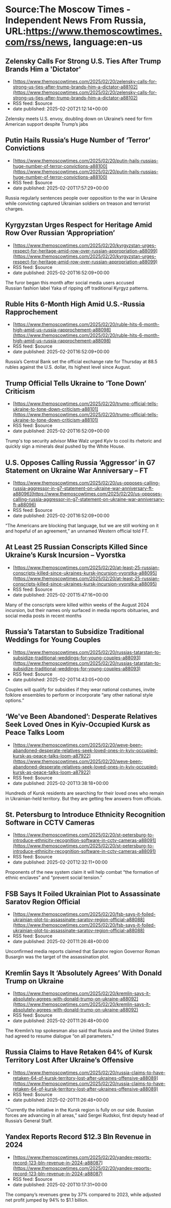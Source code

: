 # Source:The Moscow Times - Independent News From Russia, URL:https://www.themoscowtimes.com/rss/news, language:en-us

## Zelensky Calls For Strong U.S. Ties After Trump Brands Him a 'Dictator'
 - [https://www.themoscowtimes.com/2025/02/20/zelensky-calls-for-strong-us-ties-after-trump-brands-him-a-dictator-a88102](https://www.themoscowtimes.com/2025/02/20/zelensky-calls-for-strong-us-ties-after-trump-brands-him-a-dictator-a88102)
 - RSS feed: $source
 - date published: 2025-02-20T21:12:14+00:00

Zelensky meets U.S. envoy, doubling down on Ukraine’s need for firm American support despite Trump’s jabs

## Putin Hails Russia’s Huge Number of ‘Terror’ Convictions
 - [https://www.themoscowtimes.com/2025/02/20/putin-hails-russias-huge-number-of-terror-convictions-a88100](https://www.themoscowtimes.com/2025/02/20/putin-hails-russias-huge-number-of-terror-convictions-a88100)
 - RSS feed: $source
 - date published: 2025-02-20T17:57:29+00:00

Russia regularly sentences people over opposition to the war in Ukraine while convicting captured Ukrainian soldiers on treason and terrorist charges.

## Kyrgyzstan Urges Respect for Heritage Amid Row Over Russian ‘Appropriation’
 - [https://www.themoscowtimes.com/2025/02/20/kyrgyzstan-urges-respect-for-heritage-amid-row-over-russian-appropriation-a88099](https://www.themoscowtimes.com/2025/02/20/kyrgyzstan-urges-respect-for-heritage-amid-row-over-russian-appropriation-a88099)
 - RSS feed: $source
 - date published: 2025-02-20T16:52:09+00:00

The furor began this month after social media users accused Russian fashion label Yaka of ripping off traditional Kyrgyz patterns.

## Ruble Hits 6-Month High Amid U.S.-Russia Rapprochement
 - [https://www.themoscowtimes.com/2025/02/20/ruble-hits-6-month-high-amid-us-russia-rapprochement-a88098](https://www.themoscowtimes.com/2025/02/20/ruble-hits-6-month-high-amid-us-russia-rapprochement-a88098)
 - RSS feed: $source
 - date published: 2025-02-20T16:52:09+00:00

Russia’s Central Bank set the official exchange rate for Thursday at 88.5 rubles against the U.S. dollar, its highest level since August.

## Trump Official Tells Ukraine to ‘Tone Down’ Criticism
 - [https://www.themoscowtimes.com/2025/02/20/trump-official-tells-ukraine-to-tone-down-criticism-a88101](https://www.themoscowtimes.com/2025/02/20/trump-official-tells-ukraine-to-tone-down-criticism-a88101)
 - RSS feed: $source
 - date published: 2025-02-20T16:52:09+00:00

Trump's top security advisor Mike Walz urged Kyiv to cool its rhetoric and quickly sign a minerals deal pushed by the White House.

## U.S. Opposes Calling Russia ‘Aggressor’ in G7 Statement on Ukraine War Anniversary – FT
 - [https://www.themoscowtimes.com/2025/02/20/us-opposes-calling-russia-aggressor-in-g7-statement-on-ukraine-war-anniversary-ft-a88096](https://www.themoscowtimes.com/2025/02/20/us-opposes-calling-russia-aggressor-in-g7-statement-on-ukraine-war-anniversary-ft-a88096)
 - RSS feed: $source
 - date published: 2025-02-20T16:52:09+00:00

“The Americans are blocking that language, but we are still working on it and hopeful of an agreement,” an unnamed Western official told FT.

## At Least 25 Russian Conscripts Killed Since Ukraine’s Kursk Incursion – Vyorstka
 - [https://www.themoscowtimes.com/2025/02/20/at-least-25-russian-conscripts-killed-since-ukraines-kursk-incursion-vyorstka-a88095](https://www.themoscowtimes.com/2025/02/20/at-least-25-russian-conscripts-killed-since-ukraines-kursk-incursion-vyorstka-a88095)
 - RSS feed: $source
 - date published: 2025-02-20T15:47:16+00:00

Many of the conscripts were killed within weeks of the August 2024 incursion, but their names only surfaced in media reports obituaries, and social media posts in recent months

## Russia’s Tatarstan to Subsidize Traditional Weddings for Young Couples
 - [https://www.themoscowtimes.com/2025/02/20/russias-tatarstan-to-subsidize-traditional-weddings-for-young-couples-a88093](https://www.themoscowtimes.com/2025/02/20/russias-tatarstan-to-subsidize-traditional-weddings-for-young-couples-a88093)
 - RSS feed: $source
 - date published: 2025-02-20T14:43:05+00:00

Couples will qualify for subsidies if they wear national costumes, invite folklore ensembles to perform or incorporate “any other national style options.”

## ‘We've Been Abandoned’: Desperate Relatives Seek Loved Ones in Kyiv-Occupied Kursk as Peace Talks Loom
 - [https://www.themoscowtimes.com/2025/02/20/weve-been-abandoned-desperate-relatives-seek-loved-ones-in-kyiv-occupied-kursk-as-peace-talks-loom-a87922](https://www.themoscowtimes.com/2025/02/20/weve-been-abandoned-desperate-relatives-seek-loved-ones-in-kyiv-occupied-kursk-as-peace-talks-loom-a87922)
 - RSS feed: $source
 - date published: 2025-02-20T13:38:18+00:00

Hundreds of Kursk residents are searching for their loved ones who remain in Ukrainian-held territory. But they are getting few answers from officials.

## St. Petersburg to Introduce Ethnicity Recognition Software in CCTV Cameras
 - [https://www.themoscowtimes.com/2025/02/20/st-petersburg-to-introduce-ethnicity-recognition-software-in-cctv-cameras-a88091](https://www.themoscowtimes.com/2025/02/20/st-petersburg-to-introduce-ethnicity-recognition-software-in-cctv-cameras-a88091)
 - RSS feed: $source
 - date published: 2025-02-20T12:32:11+00:00

Proponents of the new system claim it will help combat “the formation of ethnic enclaves” and “prevent social tension.”

## FSB Says It Foiled Ukrainian Plot to Assassinate Saratov Region Official
 - [https://www.themoscowtimes.com/2025/02/20/fsb-says-it-foiled-ukrainian-plot-to-assassinate-saratov-region-official-a88088](https://www.themoscowtimes.com/2025/02/20/fsb-says-it-foiled-ukrainian-plot-to-assassinate-saratov-region-official-a88088)
 - RSS feed: $source
 - date published: 2025-02-20T11:26:48+00:00

Unconfirmed media reports claimed that Saratov region Governor Roman Busargin was the target of the assassination plot.

## Kremlin Says It ‘Absolutely Agrees’ With Donald Trump on Ukraine
 - [https://www.themoscowtimes.com/2025/02/20/kremlin-says-it-absolutely-agrees-with-donald-trump-on-ukraine-a88092](https://www.themoscowtimes.com/2025/02/20/kremlin-says-it-absolutely-agrees-with-donald-trump-on-ukraine-a88092)
 - RSS feed: $source
 - date published: 2025-02-20T11:26:48+00:00

The Kremlin’s top spokesman also said that Russia and the United States had agreed to resume dialogue “on all parameters.”

## Russia Claims to Have Retaken 64% of Kursk Territory Lost After Ukraine’s Offensive
 - [https://www.themoscowtimes.com/2025/02/20/russia-claims-to-have-retaken-64-of-kursk-territory-lost-after-ukraines-offensive-a88089](https://www.themoscowtimes.com/2025/02/20/russia-claims-to-have-retaken-64-of-kursk-territory-lost-after-ukraines-offensive-a88089)
 - RSS feed: $source
 - date published: 2025-02-20T11:26:48+00:00

“Currently the initiative in the Kursk region is fully on our side. Russian forces are advancing in all areas,” said Sergei Rudskoi, first deputy head of Russia’s General Staff.

## Yandex Reports Record $12.3 Bln Revenue in 2024
 - [https://www.themoscowtimes.com/2025/02/20/yandex-reports-record-123-bln-revenue-in-2024-a88087](https://www.themoscowtimes.com/2025/02/20/yandex-reports-record-123-bln-revenue-in-2024-a88087)
 - RSS feed: $source
 - date published: 2025-02-20T10:17:31+00:00

The company’s revenues grew by 37% compared to 2023, while adjusted net profit jumped by 94% to $1.1 billion.

